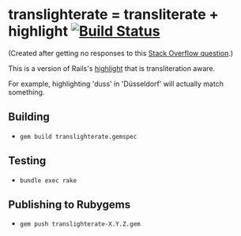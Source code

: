 # translighterate = transliterate + highlight [![Build Status](https://travis-ci.org/jfly/translighterate.svg?branch=master)](https://travis-ci.org/jfly/translighterate)

(Created after getting no responses to this [Stack Overflow question](http://stackoverflow.com/questions/34166987/rails-gem-for-transliterate-highlight).)

This is a version of Rails's [highlight](http://apidock.com/rails/ActionView/Helpers/TextHelper/highlight) that is transliteration aware.

For example, highlighting 'duss' in 'Düsseldorf' will actually match something.

## Building
- `gem build translighterate.gemspec`

## Testing
- `bundle exec rake`

## Publishing to Rubygems
- `gem push translighterate-X.Y.Z.gem`
